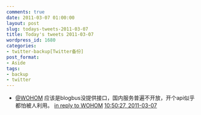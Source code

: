 ```yaml
---
comments: true
date: 2011-03-07 01:00:00
layout: post
slug: todays-tweets-2011-03-07
title: Today's tweets 2011-03-07
wordpress_id: 1680
categories:
- twitter-backup[Twitter备份]
post_format:
- Aside
tags:
- backup
- twitter
---
```





  * [@WOHOM](http://twitter.com/WOHOM) 应该是blogbus没提供接口，国内服务普遍不开放，开个api似乎都怕被人利用。 [in reply to WOHOM](http://twitter.com/WOHOM/statuses/44589472372895744) [10:50:27, 2011-03-07](http://twitter.com/gfrog/statuses/44590707276644352)




